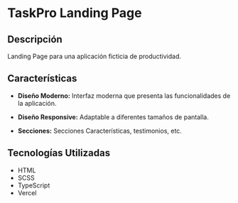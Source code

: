 # TaskPro Landing Page

## Descripción
Landing Page para una aplicación ficticia de productividad.

## Características
- **Diseño Moderno:** Interfaz moderna que presenta las funcionalidades de la aplicación.

- **Diseño Responsive:** Adaptable a diferentes tamaños de pantalla.

- **Secciones:** Secciones Características, testimonios, etc.

## Tecnologías Utilizadas
- HTML
- SCSS
- TypeScript
- Vercel
